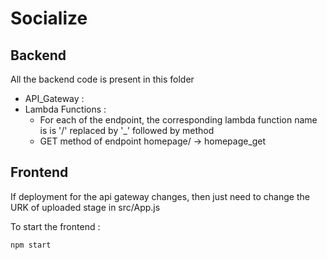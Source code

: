 # Socialize

## Backend
All the backend code is present in this folder
* API_Gateway : 
* Lambda Functions :
    * For each of the endpoint, the corresponding lambda function name is is '/' replaced by '_' followed by method 
    * GET method of endpoint homepage/ -> homepage_get

## Frontend

If deployment for the api gateway changes, then just need to change the URK of uploaded stage in src/App.js

To start the frontend : 
```
npm start
``` 

